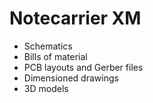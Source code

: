 # Notecarrier XM

  - Schematics
  - Bills of material
  - PCB layouts and Gerber files
  - Dimensioned drawings
  - 3D models